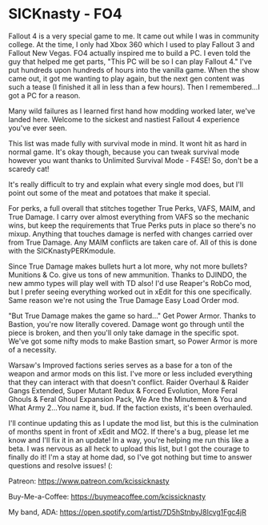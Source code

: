 # SICKnasty - FO4
 
Fallout 4 is a very special game to me. It came out while I was in community college. At the time, I only had Xbox 360 which I used to play Fallout 3 and Fallout New Vegas.
FO4 actually inspired me to build a PC. I even told the guy that helped me get parts, "This PC will be so I can play Fallout 4." I've put hundreds upon hundreds of hours into
the vanilla game. When the show came out, it got me wanting to play again, but the next gen content was such a tease (I finished it all in less than a few hours). Then I
remembered...I got a PC for a reason.

Many wild failures as I learned first hand how modding worked later, we've landed here. Welcome to the sickest and nastiest Fallout 4 experience you've ever seen.

This list was made fully with survival mode in mind. It wont hit as hard in normal game. It's okay though, because you can tweak survival mode however you want thanks to
Unlimited Survival Mode - F4SE! So, don't be a scaredy cat!

It's really difficult to try and explain what every single mod does, but I'll point out some of the meat and potatoes that make it special.

For perks, a full overall that stitches together True Perks, VAFS, MAIM, and True Damage. I carry over almost everything from VAFS so the mechanic wins, but keep the
requirements that True Perks puts in place so there's no mixup. Anything that touches damage is nerfed with changes carried over from True Damage. Any MAIM conflicts are
taken care of. All of this is done with the SICKnastyPERKmodule.

Since True Damage makes bullets hurt a lot more, why not more bullets? Munitions & Co. give us tons of new ammunition. Thanks to DJINDO, the new ammo types will play well with
TD also! I'd use Reaper's RobCo mod, but I prefer seeing everything worked out in xEdit for this one specifically. Same reason we're not using the True Damage Easy Load Order
mod.

"But True Damage makes the game so hard..." Get Power Armor. Thanks to Bastion, you're now literally covered. Damage wont go through until the piece is broken, and then you'll
only take damage in the specific spot. We've got some nifty mods to make Bastion smart, so Power Armor is more of a necessity.

Warsaw's Improved factions series serves as a base for a ton of the weapon and armor mods on this list. I've more or less included everything that they can interact with that
doesn't conflict. Raider Overhaul & Raider Gangs Extended, Super Mutant Redux & Forced Evolution, More Feral Ghouls & Feral Ghoul Expansion Pack, We Are the Minutemen & You
and What Army 2...You name it, bud. If the faction exists, it's been overhauled.

I'll continue updating this as I update the mod list, but this is the culmination of months spent in front of xEdit and MO2. If there's a bug, please let me know and I'll fix
it in an update! In a way, you're helping me run this like a beta. I was nervous as all heck to upload this list, but I got the courage to finally do it! I'm a stay at home
dad, so I've got nothing but time to answer questions and resolve issues! (:

Patreon: https://www.patreon.com/kcissicknasty

Buy-Me-a-Coffee: https://buymeacoffee.com/kcissicknasty

My band, ADA: https://open.spotify.com/artist/7D5hStnbyJ8lcvg1Fgc4jR
